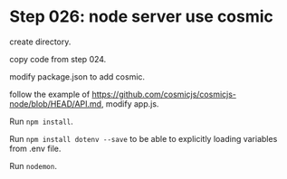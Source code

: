 # Step 026: node server use cosmic

create directory.

copy code from step 024.

modify package.json to add cosmic.

follow the example of https://github.com/cosmicjs/cosmicjs-node/blob/HEAD/API.md, modify app.js.

Run `npm install`.

Run `npm install dotenv --save` to be able to explicitly loading variables from .env file.

Run `nodemon`.


